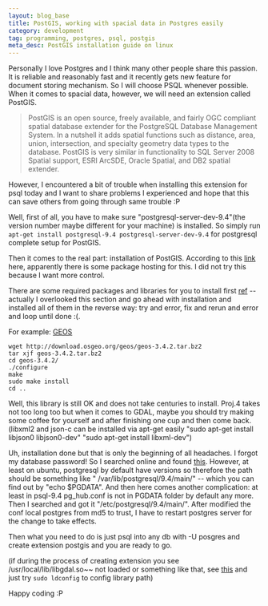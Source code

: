 ```yaml
---
layout: blog_base
title: PostGIS, working with spacial data in Postgres easily
category: development
tag: programming, postgres, psql, postgis
meta_desc: PostGIS installation guide on linux
---
```


Personally I love Postgres and I think many other people share this passion. It is reliable and reasonably fast and it recently gets
new feature for document storing mechanism. So I will choose PSQL whenever possible. When it comes to spacial data, however,
we will need an extension called PostGIS.

> PostGIS is an open source, freely available, and fairly OGC compliant spatial database extender for the PostgreSQL Database Management System. In a nutshell it adds spatial functions such as distance, area, union, intersection, and specialty geometry data types to the database. PostGIS is very similar in functionality to SQL Server 2008 Spatial support, ESRI ArcSDE, Oracle Spatial, and DB2 spatial extender.

However, I encountered a bit of trouble when installing this extension for psql today and I want to share problems I experienced
and hope that this can save others from going through same trouble :P

Well, first of all, you have to make sure "postgresql-server-dev-9.4"(the version number maybe different for your machine)
is installed. So simply run ```apt-get install postgresql-9.4 postgresql-server-dev-9.4``` for postgresql complete setup
for PostGIS.

Then it comes to the real part: installation of PostGIS. According to this [link](http://stackoverflow.com/questions/4629796/issues-installing-postgis) here, apparently there is some package hosting
for this. I did not try this because I want more control.

There are some required packages and libraries for you to install first [ref](http://postgis.net/docs/postgis_installation.html#install_requirements) -- actually I overlooked this section and
go ahead with installation and installed all of them in the reverse way: try and error, fix and rerun and error and loop
until done :(.

For example: [GEOS](http://trac.osgeo.org/geos/)

```
wget http://download.osgeo.org/geos/geos-3.4.2.tar.bz2
tar xjf geos-3.4.2.tar.bz2
cd geos-3.4.2/
./configure
make
sudo make install
cd ..
```

Well, this library is still OK and does not take centuries to install. Proj.4 takes not too long too but when it comes to
GDAL, maybe you should try making some coffee for yourself and after finishing one cup and then come back. (libxml2 and json-c can be installed via apt-get easily "sudo apt-get install libjson0 libjson0-dev" "sudo apt-get install libxml-dev")

Uh, installation done but that is only the beginning of all headaches. I forgot my database password! So I searched online
and found [this](http://stackoverflow.com/questions/922804/is-there-a-way-to-break-into-a-postgresql-database-if-you-forgot-the-password). However, at least on ubuntu, postgresql by default have versions so therefore the path should be something like "
/var/lib/postgresql/9.4/main/" -- which you can find out by "echo $PGDATA". And then here comes another complication: at least
in psql-9.4 pg_hub.conf is not in PGDATA folder by default any more. Then I searched and got it "/etc/postgresql/9.4/main/". After modified the conf local postgres from md5 to trust, I have to restart postgres server
for the change to take effects.

Then what you need to do is just psql into any db with -U posgres and create extension postgis and you are ready to go.

(if during the process of creating extension you see /usr/local/lib/libgdal.so~~ not loaded or something like that,
see [this](http://stackoverflow.com/questions/9104224/geodjango-gdal-library-giving-error) and just try ```sudo ldconfig``` to config library path)

Happy coding :P
